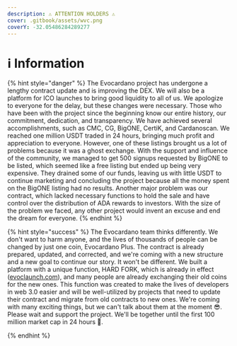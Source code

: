 ```yaml
---
description: ⚠ ATTENTION HOLDERS ⚠
cover: .gitbook/assets/wvc.png
coverY: -32.05486284289277
---
```


# ℹ Information

{% hint style="danger" %}
The Evocardano project has undergone a lengthy contract update and is improving the DEX. We will also be a platform for ICO launches to bring good liquidity to all of us. We apologize to everyone for the delay, but these changes were necessary. Those who have been with the project since the beginning know our entire history, our commitment, dedication, and transparency. We have achieved several accomplishments, such as CMC, CG, BigONE, CertiK, and Cardanoscan. We reached one million USDT traded in 24 hours, bringing much profit and appreciation to everyone. However, one of these listings brought us a lot of problems because it was a ghost exchange. With the support and influence of the community, we managed to get 500 signups requested by BigONE to be listed, which seemed like a free listing but ended up being very expensive. They drained some of our funds, leaving us with little USDT to continue marketing and concluding the project because all the money spent on the BigONE listing had no results. Another major problem was our contract, which lacked necessary functions to hold the sale and have control over the distribution of ADA rewards to investors. With the size of the problem we faced, any other project would invent an excuse and end the dream for everyone.
{% endhint %}

{% hint style="success" %}
The Evocardano team thinks differently. We don't want to harm anyone, and the lives of thousands of people can be changed by just one coin, Evocardano Plus. The contract is already prepared, updated, and corrected, and we're coming with a new structure and a new goal to continue our story. It won't be different. We built a platform with a unique function, HARD FORK, which is already in effect ([evoclaunch.com](https://www.evoclaunch.com/)), and many people are already exchanging their old coins for the new ones. This function was created to make the lives of developers in web 3.0 easier and will be well-utilized by projects that need to update their contract and migrate from old contracts to new ones. We're coming with many exciting things, but we can't talk about them at the moment 😎. Please wait and support the project. We'll be together until the first 100 million market cap in 24 hours 🚀.


{% endhint %}
